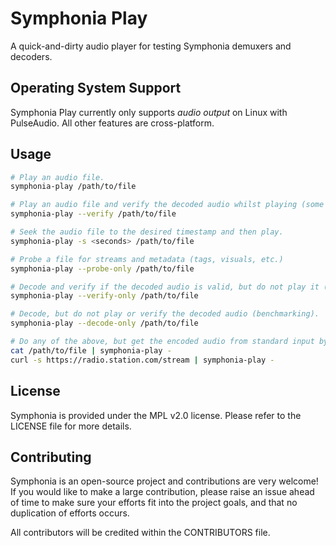 # Symphonia Play

A quick-and-dirty audio player for testing Symphonia demuxers and decoders.

## Operating System Support

Symphonia Play currently only supports *audio output* on Linux with PulseAudio. All other features
are cross-platform.

## Usage

```bash
# Play an audio file.
symphonia-play /path/to/file

# Play an audio file and verify the decoded audio whilst playing (some formats only).
symphonia-play --verify /path/to/file

# Seek the audio file to the desired timestamp and then play.
symphonia-play -s <seconds> /path/to/file

# Probe a file for streams and metadata (tags, visuals, etc.)
symphonia-play --probe-only /path/to/file

# Decode and verify if the decoded audio is valid, but do not play it (some formats only).
symphonia-play --verify-only /path/to/file

# Decode, but do not play or verify the decoded audio (benchmarking).
symphonia-play --decode-only /path/to/file

# Do any of the above, but get the encoded audio from standard input by using '-' as the file path.
cat /path/to/file | symphonia-play -
curl -s https://radio.station.com/stream | symphonia-play -

```

## License

Symphonia is provided under the MPL v2.0 license. Please refer to the LICENSE file for more details.

## Contributing

Symphonia is an open-source project and contributions are very welcome! If you would like to make a large contribution, please raise an issue ahead of time to make sure your efforts fit into the project goals, and that no duplication of efforts occurs.

All contributors will be credited within the CONTRIBUTORS file.

